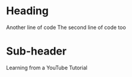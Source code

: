 # Heading

Another line of code
The second line of code too

# Sub-header

Learning from a YouTube Tutorial